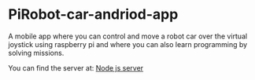 # PiRobot-car-andriod-app
A mobile app where you can control and move a robot car over the virtual joystick using raspberry pi and where you can also learn programming by solving missions.

You can find the server at: [Node js server](https://github.com/mislavhager/PiRobotCar-server)
